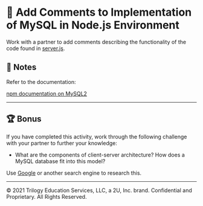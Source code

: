 # 📐 Add Comments to Implementation of MySQL in Node.js Environment

Work with a partner to add comments describing the functionality of the code found in [server.js](./Unsolved/server.js).

## 📝 Notes

Refer to the documentation:

[npm documentation on MySQL2](https://www.npmjs.com/package/mysql2#installation)

---

## 🏆 Bonus

If you have completed this activity, work through the following challenge with your partner to further your knowledge:

* What are the components of client-server architecture? How does a MySQL database fit into this model?

Use [Google](https://www.google.com) or another search engine to research this.

---
© 2021 Trilogy Education Services, LLC, a 2U, Inc. brand. Confidential and Proprietary. All Rights Reserved.
